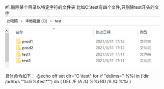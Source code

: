 #1.删除某个目录以特定字符的文件夹
比如C:\test有四个文件,只删除test开头的文件
![img.png](img.png)

具体命令如下：
@echo off
set dir="C:\test"
for /f "delims=" %%i in ('dir /ad/b/s "%dir%\test*"') do (
DEL /F /A /Q %%i
RD /S /Q %%i
)